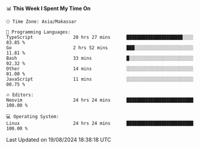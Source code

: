 <!--START_SECTION:waka-->
📊 **This Week I Spent My Time On** 

```text
🕑︎ Time Zone: Asia/Makassar

💬 Programming Languages: 
TypeScript               20 hrs 27 mins      █████████████████████░░░░   83.85 % 
Go                       2 hrs 52 mins       ███░░░░░░░░░░░░░░░░░░░░░░   11.81 % 
Bash                     33 mins             █░░░░░░░░░░░░░░░░░░░░░░░░   02.32 % 
Other                    14 mins             ░░░░░░░░░░░░░░░░░░░░░░░░░   01.00 % 
JavaScript               11 mins             ░░░░░░░░░░░░░░░░░░░░░░░░░   00.75 % 

🔥 Editors: 
Neovim                   24 hrs 24 mins      █████████████████████████   100.00 % 

💻 Operating System: 
Linux                    24 hrs 24 mins      █████████████████████████   100.00 % 
```


 Last Updated on 19/08/2024 18:38:18 UTC
<!--END_SECTION:waka-->
